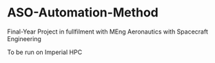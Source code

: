 # ASO-Automation-Method
Final-Year Project in fullfilment with MEng Aeronautics with Spacecraft Engineering

To be run on Imperial HPC
